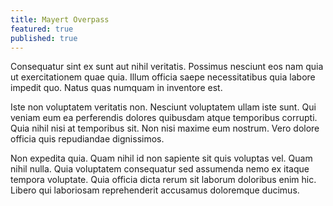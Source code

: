 ```yaml
---
title: Mayert Overpass
featured: true
published: true
---
```


Consequatur sint ex sunt aut nihil veritatis. Possimus nesciunt eos nam quia ut exercitationem quae quia. Illum officia saepe necessitatibus quia labore impedit quo. Natus quas numquam in inventore est.

Iste non voluptatem veritatis non. Nesciunt voluptatem ullam iste sunt. Qui veniam eum ea perferendis dolores quibusdam atque temporibus corrupti. Quia nihil nisi at temporibus sit. Non nisi maxime eum nostrum. Vero dolore officia quis repudiandae dignissimos.

Non expedita quia. Quam nihil id non sapiente sit quis voluptas vel. Quam nihil nulla. Quia voluptatem consequatur sed assumenda nemo ex itaque tempora voluptate. Quia officia dicta rerum sit laborum doloribus enim hic. Libero qui laboriosam reprehenderit accusamus doloremque ducimus.